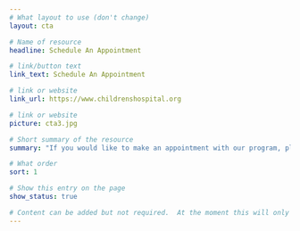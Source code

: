 ```yaml
---
# What layout to use (don't change)
layout: cta

# Name of resource
headline: Schedule An Appointment

# link/button text
link_text: Schedule An Appointment

# link or website
link_url: https://www.childrenshospital.org

# link or website
picture: cta3.jpg

# Short summary of the resource
summary: "If you would like to make an appointment with our program, please contact the Boston Children's Hospital scheduling center and mention the TS Clinic."

# What order
sort: 1

# Show this entry on the page
show_status: true

# Content can be added but not required.  At the moment this will only show on the home page area.
---
```

